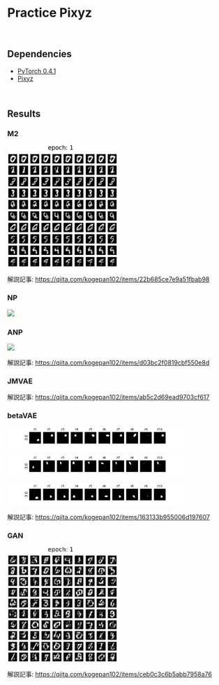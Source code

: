 # Practice Pixyz

<br/>

## Dependencies
* [PyTorch 0.4.1](http://pytorch.org/)
* [Pixyz](https://github.com/masa-su/pixyz)

<br/>

## Results

### M2
<p align="left"><img width="50%" src="jpg/ssvae_mnist_150.gif" /></p>

解説記事: https://qiita.com/kogepan102/items/22b685ce7e9a51fbab98

### NP
<p align="left"><img width="50%" src="jpg/NP.gif" /></p>

### ANP
<p align="left"><img width="50%" src="jpg/ANP.gif" /></p>

解説記事: https://qiita.com/kogepan102/items/d03bc2f0819cbf550e8d

### JMVAE
解説記事: https://qiita.com/kogepan102/items/ab5c2d69ead9703cf617

### betaVAE
<p align="left"><img width="80%" src="jpg/betavae_C_dsprites_z_dim10_gamma80_gif_0.gif" /></p>
<p align="left"><img width="80%" src="jpg/betavae_C_dsprites_z_dim10_gamma80_gif_1.gif" /></p>
<p align="left"><img width="80%" src="jpg/betavae_C_dsprites_z_dim10_gamma80_gif_2.gif" /></p>

解説記事: https://qiita.com/kogepan102/items/163133b955006d197607

### GAN
<p align="left"><img width="50%" src="jpg/mnist_gif_GAN.gif" /></p>

解説記事: https://qiita.com/kogepan102/items/ceb0c3c6b5abb7958a76
